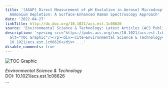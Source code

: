 ```yaml
---
title: '[ASAP] Direct Measurement of pH Evolution in Aerosol Microdroplets Undergoing
  Ammonium Depletion: A Surface-Enhanced Raman Spectroscopy Approach'
date: '2022-04-27'
linkTitle: http://dx.doi.org/10.1021/acs.est.1c08626
source: 'Environmental Science & Technology: Latest Articles (ACS Publications)'
description: '<p><img src="https://pubs.acs.org/cms/10.1021/acs.est.1c08626/asset/images/medium/es1c08626_0006.gif"
  alt="TOC Graphic"/></p><div><cite>Environmental Science & Technology</cite></div><div>DOI:
  10.1021/acs.est.1c08626</div> ...'
disable_comments: true
---
```

<p><img src="https://pubs.acs.org/cms/10.1021/acs.est.1c08626/asset/images/medium/es1c08626_0006.gif" alt="TOC Graphic"/></p><div><cite>Environmental Science & Technology</cite></div><div>DOI: 10.1021/acs.est.1c08626</div> ...